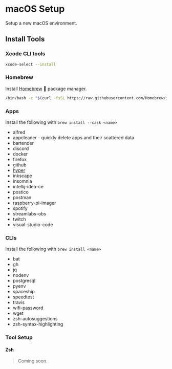 # macOS Setup

Setup a new macOS environment.

## Install Tools

### Xcode CLI tools

```zsh
xcode-select --install
```

### Homebrew

Install [Homebrew](https://brew.sh) :beer: package manager.

```zsh
/bin/bash -c "$(curl -fsSL https://raw.githubusercontent.com/Homebrew/install/master/install.sh)"
```

<!-- ### SDKMan (Java)

Install [sdkman](https://sdkman.io/).

```zsh
curl -s "https://get.sdkman.io" | bash
``` -->

### Apps

Install the following with `brew install --cask <name>`

* alfred
* appcleaner - quickly delete apps and their scattered data
* bartender
* discord
* docker
* firefox
* github
* [hyper](https://hyper.is/)
* inkscape
* insomnia
* intellij-idea-ce
* postico
* postman
* raspberry-pi-imager
* spotify
* streamlabs-obs
* twitch
* visual-studio-code

<!-- * virtualbox -->

### CLIs

Install the following with `brew install <name>`

* bat
* gh
* jq
* nodenv
* postgresql
* pyenv
* spaceship
* speedtest
* travis
* wifi-password
* wget
* zsh-autosuggestions
* zsh-syntax-highlighting

<!-- * helm
* kubernetes-cli
* minikube
  * `minikube config set driver virtualbox` -->

### Tool Setup

#### Zsh

> Coming soon.
